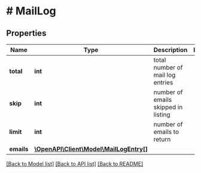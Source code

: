 # # MailLog

## Properties

Name | Type | Description | Notes
------------ | ------------- | ------------- | -------------
**total** | **int** | total number of mail log entries |
**skip** | **int** | number of emails skipped in listing |
**limit** | **int** | number of emails to return |
**emails** | [**\OpenAPI\Client\Model\MailLogEntry[]**](MailLogEntry.md) |  |

[[Back to Model list]](../../README.md#models) [[Back to API list]](../../README.md#endpoints) [[Back to README]](../../README.md)

